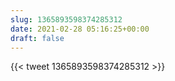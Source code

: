 ```yaml
---
slug: 1365893598374285312
date: 2021-02-28 05:16:25+00:00
draft: false
---
```


{{< tweet 1365893598374285312 >}}
